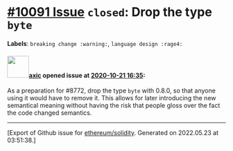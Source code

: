 # [\#10091 Issue](https://github.com/ethereum/solidity/issues/10091) `closed`: Drop the type `byte`
**Labels**: `breaking change :warning:`, `language design :rage4:`


#### <img src="https://avatars.githubusercontent.com/u/20340?v=4" width="50">[axic](https://github.com/axic) opened issue at [2020-10-21 16:35](https://github.com/ethereum/solidity/issues/10091):

As a preparation for #8772, drop the type `byte` with 0.8.0, so that anyone using it would have to remove it. This allows for later introducing the new semantical meaning without having the risk that people gloss over the fact the code changed semantics.




-------------------------------------------------------------------------------



[Export of Github issue for [ethereum/solidity](https://github.com/ethereum/solidity). Generated on 2022.05.23 at 03:51:38.]
